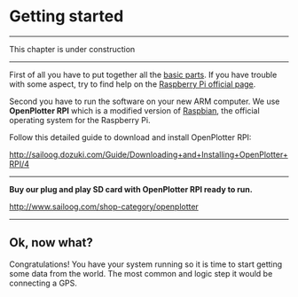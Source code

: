 # Getting started

---

This chapter is under construction

---

First of all you have to put together all the [basic parts](getting_started.md). If you have trouble with some aspect, try to find help on the [Raspberry Pi official page](https://www.raspberrypi.org/help/).

Second you have to run the software on your new ARM computer. We use **OpenPlotter RPI** which is a modified version of [Raspbian](https://www.raspbian.org/), the official operating system for the Raspberry Pi.

Follow this detailed guide to download and install OpenPlotter RPI:

http://sailoog.dozuki.com/Guide/Downloading+and+Installing+OpenPlotter+RPI/4

---

**Buy our plug and play SD card with OpenPlotter RPI ready to run.**

http://www.sailoog.com/shop-category/openplotter

---

## Ok, now what?

Congratulations! You have your system running so it is time to start getting some data from the world. The most common and logic step it would be connecting a GPS.